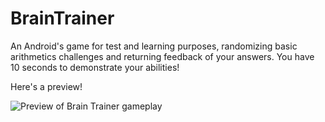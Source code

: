 # **BrainTrainer**

An Android's game for test and learning purposes, randomizing basic arithmetics challenges and returning feedback of your answers. You have 10 seconds to demonstrate your abilities!

Here's a preview!

![Preview of Brain Trainer gameplay](https://i.imgur.com/MPEf2t4.gif)
